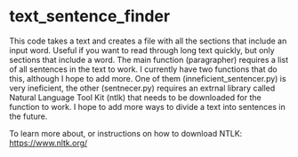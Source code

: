 # text_sentence_finder
This code takes a text and creates a file with all the sections that include an input word. Useful if you want to read through long text quickly, 
but only sections that include a word. The main function (paragrapher) requires a list of all sentences in the text to work.
I currently have two functions that do this, although I hope to add more. One of them (inneficient_sentencer.py) is very ineficient,
the other (sentnecer.py) requires an extrnal library called Natural Language Tool Kit (ntlk) that needs to be downloaded for the
function to work. I hope to add more ways to divide a text into sentences in the future.

To learn more about, or instructions on how to download NTLK:
https://www.nltk.org/

